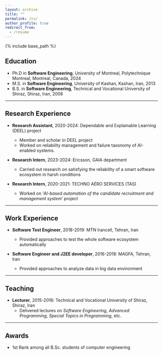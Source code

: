 ```yaml
---
layout: archive
title: ""
permalink: /cv/
author_profile: true
redirect_from:
  - /resume
---
```


{% include base_path %}

## Education
* Ph.D in **Software Engineering**, University of Montreal, Polytechnique Montreal, Montreal, Canada, 2024
* M.S. in **Software Engineering**, University of Kashan, Kashan, Iran, 2013
* B.S. in **Software Engineering**, Technical and Vocational University of Shiraz, Shiraz, Iran, 2008 

________
## Research Experience
* **Research Assistant**, 2020-2024: Dependable and Explainable Learning (DEEL) project
  * Member and scholar in DEEL project
  * Worked on reliability management and failure taxonomy of AI-enabled systems.

* **Research Intern**, 2023-2024: Ericsson, GAIA department
  * Carried out research on satisfying the reliability of a smart software ecosystem in harsh conditions

* **Research Intern**, 2020-2021: TECHNO AÉRO SERVICES (TAS)
  * Worked on ‘*AI-based automation of the candidate recruitment and management system*’ project

________
## Work Experience
* **Software Test Engineer**, 2018-2019: MTN Irancell, Tehran, Iran
  * Provided approaches to test the whole software ecosystem automatically
 
* **Software Engineer and J2EE developer**, 2016-2018: MAGFA, Tehran, Iran
  * Provided approaches to analyze data in big data environment

________
## Teaching
* **Lecturer**, 2015-2016: Technical and Vocational University of Shiraz, Shiraz, Iran
  * Delivered lectures on *Software Engineering*, *Advanced Programming*, *Special Topics in Programming*, etc.
 
________
## Awards
* 1st Rank among all B.Sc. students of computer engineering 
  

